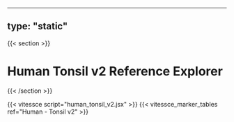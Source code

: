 ---
type: "static"
----
{{< section >}}

# Human Tonsil v2 Reference Explorer

{{< /section >}}

{{< vitessce script="human_tonsil_v2.jsx" >}}
{{< vitessce_marker_tables ref="Human - Tonsil v2" >}}

